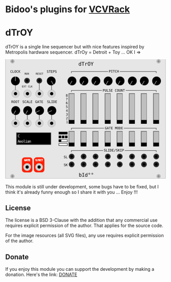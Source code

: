 # Bidoo's plugins for [VCVRack](https://vcvrack.com) 

# dTrOY 

dTrOY is a single line sequencer but with nice features inspired by Metropolis hardware sequencer.
dTrOy = Detroit + Toy ... OK I =>

![dTrOY](/images/dTrOY.png?raw=true "dTrOY")

This module is still under development, some bugs have to be fixed, but I think it's already funny enough so I share it with you ... Enjoy !!! 

## License

The license is a BSD 3-Clause with the addition that any commercial use requires explicit permission of the author. That applies for the source code.

For the image resources (all SVG files), any use requires explicit permission of the author.

## Donate

If you enjoy this module you can support the development by making a donation. Here's the link: [DONATE](https://paypal.me/sebastienbouffier)
